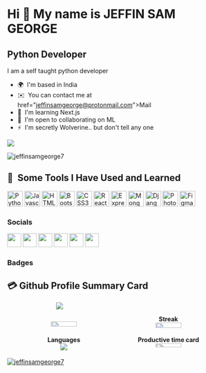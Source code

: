 Hi 👋 My name is JEFFIN SAM GEORGE
==================================

Python Developer
----------------

I am a self taught python developer

* 🌍  I'm based in India
* ✉️  You can contact me at <a> href="[jeffinsamgeorge@protonmail.com](mailto:jeffinsamgeorge@protonmail.com)">Mail</a>
* 🧠  I'm learning Next.js
* 🤝  I'm open to collaborating on ML
* ⚡  I'm secretly Wolverine.. but don't tell any one

<a href="https://www.github.com/jeffinsamgeorge7" target="_blank" rel="noreferrer"><img
src="https://img.shields.io/github/followers/jeffinsamgeorge7?logo=github&style=for-the-badge&color=0891b2&labelColor=000000" /></a>



<p align="left"> <img src="https://komarev.com/ghpvc/?username=jeffinsamgeorge7&style=for-the-badge&color=0891b2&labelColor=000000"" alt="jeffinsamgeorge7" /> </p>


### <h2> 🚀 &nbsp;Some Tools I Have Used and Learned</h2>

<p align="left">
<a href="https://www.python.org/" target="_blank" rel="noreferrer"><img src="https://raw.githubusercontent.com/danielcranney/readme-generator/main/public/icons/skills/python-colored.svg" width="36" height="36" alt="Python" /></a>
<a href="https://developer.mozilla.org/en-US/docs/Web/JavaScript" target="_blank" rel="noreferrer"><img src="https://raw.githubusercontent.com/danielcranney/readme-generator/main/public/icons/skills/javascript-colored.svg" width="36" height="36" alt="Javascript" /></a>
<a href="https://developer.mozilla.org/en-US/docs/Glossary/HTML5" target="_blank" rel="noreferrer"><img src="https://raw.githubusercontent.com/danielcranney/readme-generator/main/public/icons/skills/html5-colored.svg" width="36" height="36" alt="HTML5" /></a>
<a href="https://getbootstrap.com/" target="_blank" rel="noreferrer"><img src="https://raw.githubusercontent.com/danielcranney/readme-generator/main/public/icons/skills/bootstrap-colored.svg" width="36" height="36" alt="Bootstrap" /></a>
<a href="https://www.w3.org/TR/CSS/#css" target="_blank" rel="noreferrer"><img src="https://raw.githubusercontent.com/danielcranney/readme-generator/main/public/icons/skills/css3-colored.svg" width="36" height="36" alt="CSS3" /></a>
<a href="https://react.dev/" target="_blank" rel="noreferrer"><img src="https://raw.githubusercontent.com/danielcranney/readme-generator/main/public/icons/skills/react-colored.svg" width="36" height="36" alt="React" /></a>
 <a href="https://expressjs.com/" target="_blank" rel="noreferrer"><img src="https://raw.githubusercontent.com/danielcranney/readme-generator/main/public/icons/skills/express-colored.svg" width="36" height="36" alt="Express" /></a>
<a href="https://www.mongodb.com/" target="_blank" rel="noreferrer"><img src="https://raw.githubusercontent.com/danielcranney/readme-generator/main/public/icons/skills/mongodb-colored.svg" width="36" height="36" alt="MongoDB" /></a>
<a href="https://www.djangoproject.com/" target="_blank" rel="noreferrer"><img src="https://raw.githubusercontent.com/danielcranney/readme-generator/main/public/icons/skills/django-colored.svg" width="36" height="36" alt="Django" /></a>
<a href="https://www.adobe.com/uk/products/photoshop.html" target="_blank" rel="noreferrer"><img src="https://raw.githubusercontent.com/danielcranney/readme-generator/main/public/icons/skills/photoshop-colored.svg" width="36" height="36" alt="Photoshop" /></a>
<a href="https://www.figma.com/" target="_blank" rel="noreferrer"><img src="https://raw.githubusercontent.com/danielcranney/readme-generator/main/public/icons/skills/figma-colored.svg" width="36" height="36" alt="Figma" /></a>
</p>


### Socials

<p > <a href="https://www.facebook.com/jeffinsam.george" target="_blank" rel="noreferrer"><img src="https://raw.githubusercontent.com/danielcranney/readme-generator/main/public/icons/socials/facebook.svg" width="32" height="32" /></a> <a href="https://www.github.com/jeffinsamgeorge7" target="_blank" rel="noreferrer"><img src="https://raw.githubusercontent.com/danielcranney/readme-generator/main/public/icons/socials/github.svg" width="32" height="32" /></a> <a href="http://www.instagram.com/pega_zuze" target="_blank" rel="noreferrer"><img src="https://raw.githubusercontent.com/danielcranney/readme-generator/main/public/icons/socials/instagram.svg" width="32" height="32" /></a> <a href="https://www.linkedin.com/in/jeffin-sam-george" target="_blank" rel="noreferrer"><img src="https://raw.githubusercontent.com/danielcranney/readme-generator/main/public/icons/socials/linkedin.svg" width="32" height="32" /></a> <a href="https://www.stackoverflow.com/users/jeffin-sam-george" target="_blank" rel="noreferrer"><img src="https://raw.githubusercontent.com/danielcranney/readme-generator/main/public/icons/socials/stackoverflow.svg" width="32" height="32" /></a> <a href="https://www.twitter.com/JeffinSamGeorg1" target="_blank" rel="noreferrer"><img src="https://raw.githubusercontent.com/danielcranney/readme-generator/main/public/icons/socials/twitter.svg" width="32" height="32" /></a></p>

### Badges

## 💳 Github Profile Summary Card
<p style="width: 48%; text-align: center;">
  <img src="https://github-profile-summary-cards.vercel.app/api/cards/profile-details?username=jeffinsamgeorge7&theme=github_dark"/>
</p>
  
 
<div style="display: flex; flex-wrap: wrap; justify-content: center;">
  <div style="width: 48%; text-align: center;">
    
   <p> <img src="http://github-profile-summary-cards.vercel.app/api/cards/stats?username=jeffinsamgeorge7&theme=github_dark" width="50%" /></p>
  </div>

  <div style="width: 48%; text-align: center;">
    <b>Streak</b>
    <br>
    <img src="https://github-readme-streak-stats.herokuapp.com/?user=jeffinsamgeorge7&theme=github_dark" width="50%" />
  </div>

  <div style="width: 48%; text-align: center;">
    <b>Languages</b>
    <br>
    <img src=http://github-profile-summary-cards.vercel.app/api/cards/most-commit-language?username=jeffinsamgeorge7&theme=github_dark&exclude=/>
  </div>

  <div style="width: 48%; text-align: center;">
    <b>Productive time card</b>
    <br>
    <img src="http://github-profile-summary-cards.vercel.app/api/cards/productive-time?username=jeffinsamgeorge7&theme=github_dark" width="50%" />
  </div>
</div>

  <!--
<a href="http://www.github.com/jeffinsamgeorge7"><img src="https://github-readme-stats.vercel.app/api?                username=jeffinsamgeorge7&show_icons=true&hide=&count_private=true&title_color=0891b2&text_color=ffffff&icon_color=0891b2&bg_color=000000&hide_border=true&show_icons=true" alt="jeffinsamgeorge7's GitHub stats" /></a>
	
	
	[![GitHub Streak](https://streak-stats.demolab.com?user=jeffinsamgeorge7&theme=dark&border_radius=4.2&mode=weekly)](https://git.io/streak-stats)
	
	<a href="https://github.com/jeffinsamgeorge7" align="left"><img src="https://github-readme-stats.vercel.app/api/top-langs/?username=jeffinsamgeorge7&langs_count=10&title_color=0891b2&text_color=ffffff&icon_color=0891b2&bg_color=000000&hide_border=true&locale=en&custom_title=Top%20%Languages" alt="Top Languages" /></a>
 -->
 


<!--<a href="http://www.github.com/jeffinsamgeorge7"><img src="https://activity-graph.herokuapp.com/graph?username=jeffinsamgeorge7&bg_color=000000&color=ffffff&line=0891b2&point=ffffff&area_color=000000&area=true&hide_border=true&custom_title=GitHub%20Commits%20Graph" alt="GitHub Commits Graph" /></a> -->




<p align="left"> <a href="https://github.com/ryo-ma/github-profile-trophy"><img src="https://github-profile-trophy.vercel.app/?username=jeffinsamgeorge7&theme=algolia" alt="jeffinsamgeorge7" /></a> </p>

